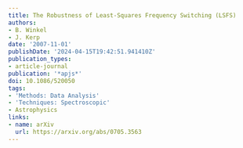 ```yaml
---
title: The Robustness of Least-Squares Frequency Switching (LSFS)
authors:
- B. Winkel
- J. Kerp
date: '2007-11-01'
publishDate: '2024-04-15T19:42:51.941410Z'
publication_types:
- article-journal
publication: '*apjs*'
doi: 10.1086/520050
tags:
- 'Methods: Data Analysis'
- 'Techniques: Spectroscopic'
- Astrophysics
links:
- name: arXiv
  url: https://arxiv.org/abs/0705.3563
---
```

